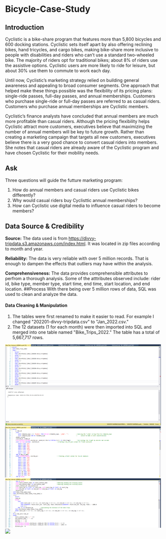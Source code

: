 # Bicycle-Case-Study

## Introduction
Cyclistic is a bike-share program that features more than 5,800 bicycles and 600
docking stations. Cyclistic sets itself apart by also offering reclining bikes, hand
tricycles, and cargo bikes, making bike-share more inclusive to people with
disabilities and riders who can’t use a standard two-wheeled bike. The majority of
riders opt for traditional bikes; about 8% of riders use the assistive options. Cyclistic
users are more likely to ride for leisure, but about 30% use them to commute to
work each day.

Until now, Cyclistic’s marketing strategy relied on
building general awareness and appealing to broad consumer segments. One approach that
helped make these things possible was the flexibility of its pricing plans: single-ride passes,
full-day passes, and annual memberships. Customers who purchase single-ride or full-day
passes are referred to as casual riders. Customers who purchase annual memberships are
Cyclistic members.

Cyclistic’s finance analysts have concluded that annual members are
much more profitable than casual riders. Although the pricing flexibility helps Cyclistic
attract more customers, executives believe that maximizing the number of annual members
will be key to future growth. Rather than creating a marketing campaign that targets all new customers, executives believe there is a very good chance to convert casual riders into
members. She notes that casual riders are already aware of the Cyclistic program and have
chosen Cyclistic for their mobility needs.
## Ask
Three questions will guide the futture marketing program:
1. How do annual members and casual riders use Cyclistic bikes differently?
2. Why would casual riders buy Cyclisttic annual memberships?
3. How can Cyclistic use digital media to influence casual riders to become members?
## Data Source & Credibility
**Source:** The data used is from https://divvy-tripdata.s3.amazonaws.com/index.html. It was located in zip files according to month and    year.

**Reliability:** The data is very reliable with over 5 million records. That is enough to dampen the effects that outliers may have within  the analysis.

**Comprehensiveness:** The data provides comprehensible attributes to perfrom a thorough analysis. Some of the atttributes observed include: rider id, bike type, member type, start time, end time, start location, and end location.
##Process
With there being over 5 million rows of data, SQL was used to clean and analyze the data.

#### Data Cleaning & Manipulation
1. The tables were first renamed to make it easier to read. For example I changed "202201-divvy-tripdata.csv" to "Jan_2022.csv."
2. The 12 datasets (1 for each month) were then imported into SQL and merged into one table named "Bike_Trips_2022." The table has a total of 5,667,717 rows.
<img src="images/Union%20Code.PNG" /> 
<img src="images/Cleaned%20Table%20Code%20pt1.PNG" />
<img src="images/Cleaned%20Table%20Code%20pt2.PNG" />
<img src="images/images/Cleaned%20Table%20Results.PNG" />


